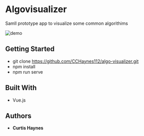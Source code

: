 # Algovisualizer

Samll prototype app to visualize some common algorithims

![demo](https://github.com/CCHaynes112/algo-visualizer/blob/main/demo.gif)

## Getting Started

* git clone https://github.com/CCHaynes112/algo-visualizer.git
* npm install
* npm run serve

## Built With

* Vue.js

## Authors

* **Curtis Haynes**
